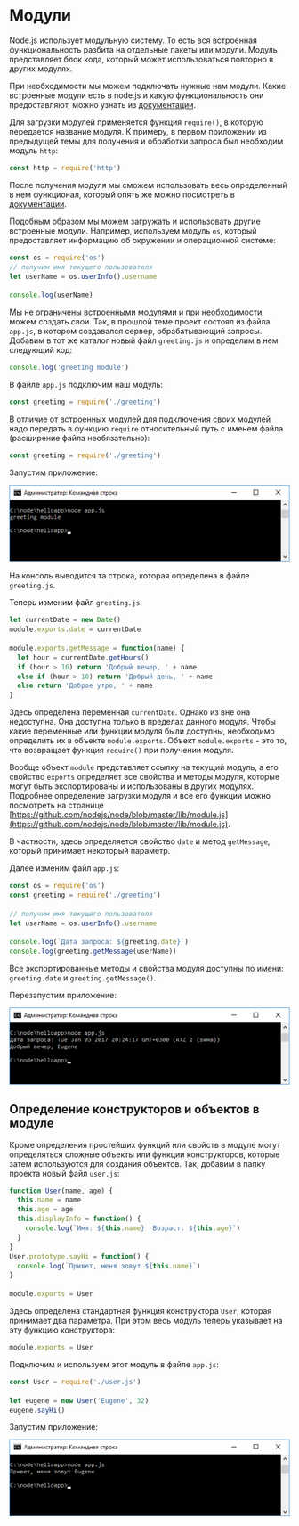 # Модули

Node.js использует модульную систему. То есть вся встроенная функциональность разбита на отдельные пакеты или модули. Модуль представляет блок кода, который может использоваться повторно в других модулях.

При необходимости мы можем подключать нужные нам модули. Какие встроенные модули есть в node.js и какую функциональность они предоставляют, можно узнать из [документации](https://nodejs.org/api/).

Для загрузки модулей применяется функция `require()`, в которую передается название модуля. К примеру, в первом приложении из предыдущей темы для получения и обработки запроса был необходим модуль `http`:

```js
const http = require('http')
```

После получения модуля мы сможем использовать весь определенный в нем функционал, который опять же можно посмотреть в [документации](https://nodejs.org/api/http.html).

Подобным образом мы можем загружать и использовать другие встроенные модули. Например, используем модуль `os`, который предоставляет информацию об окружении и операционной системе:

```js
const os = require('os')
// получим имя текущего пользователя
let userName = os.userInfo().username

console.log(userName)
```

Мы не ограничены встроенными модулями и при необходимости можем создать свои. Так, в прошлой теме проект состоял из файла `app.js`, в котором создавался сервер, обрабатывающий запросы. Добавим в тот же каталог новый файл `greeting.js` и определим в нем следующий код:

```js
console.log('greeting module')
```

В файле `app.js` подключим наш модуль:

```js
const greeting = require('./greeting')
```

В отличие от встроенных модулей для подключения своих модулей надо передать в функцию `require` относительный путь с именем файла (расширение файла необязательно):

```js
const greeting = require('./greeting')
```

Запустим приложение:

![Консольс приложением](2.1.png)

На консоль выводится та строка, которая определена в файле `greeting.js`.

Теперь изменим файл `greeting.js`:

```js
let currentDate = new Date()
module.exports.date = currentDate

module.exports.getMessage = function(name) {
  let hour = currentDate.getHours()
  if (hour > 16) return 'Добрый вечер, ' + name
  else if (hour > 10) return 'Добрый день, ' + name
  else return 'Доброе утро, ' + name
}
```

Здесь определена переменная `currentDate`. Однако из вне она недоступна. Она доступна только в пределах данного модуля. Чтобы какие переменные или функции модуля были доступны, необходимо определить их в объекте `module.exports`. Объект `module.exports` - это то, что возвращает функция `require()` при получении модуля.

Вообще объект `module` представляет ссылку на текущий модуль, а его свойство `exports` определяет все свойства и методы модуля, которые могут быть экспортированы и использованы в других модулях. Подробнее определение загрузки модуля и все его функции можно посмотреть на странице [https://github.com/nodejs/node/blob/master/lib/module.js](https://github.com/nodejs/node/blob/master/lib/module.js).

В частности, здесь определяется свойство `date` и метод `getMessage`, который принимает некоторый параметр.

Далее изменим файл `app.js`:

```js
const os = require('os')
const greeting = require('./greeting')

// получим имя текущего пользователя
let userName = os.userInfo().username

console.log(`Дата запроса: ${greeting.date}`)
console.log(greeting.getMessage(userName))
```

Все экспортированные методы и свойства модуля доступны по имени: `greeting.date` и `greeting.getMessage()`.

Перезапустим приложение:

![Перезапуск приложения](2.3.png)

## Определение конструкторов и объектов в модуле

Кроме определения простейших функций или свойств в модуле могут определяться сложные объекты или функции конструкторов, которые затем используются для создания объектов. Так, добавим в папку проекта новый файл `user.js`:

```js
function User(name, age) {
  this.name = name
  this.age = age
  this.displayInfo = function() {
    console.log(`Имя: ${this.name}  Возраст: ${this.age}`)
  }
}
User.prototype.sayHi = function() {
  console.log(`Привет, меня зовут ${this.name}`)
}

module.exports = User
```

Здесь определена стандартная функция конструктора `User`, которая принимает два параметра. При этом весь модуль теперь указывает на эту функцию конструктора:

```js
module.exports = User
```

Подключим и используем этот модуль в файле `app.js`:

```js
const User = require('./user.js')

let eugene = new User('Eugene', 32)
eugene.sayHi()
```

Запустим приложение:

![Консоль с приложением](2.8.png)
